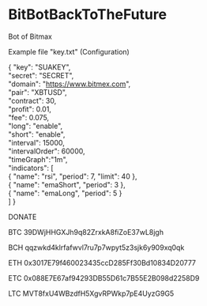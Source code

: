 # BitBotBackToTheFuture
Bot of Bitmax

Example file "key.txt" (Configuration)

{
"key": "SUAKEY",  
"secret": "SECRET",  
"domain": "https://www.bitmex.com",  
"pair": "XBTUSD",  
"contract": 30,  
"profit": 0.01,  
"fee": 0.075,  
"long": "enable",  
"short": "enable",  
"interval": 15000,  
"intervalOrder": 60000,  
"timeGraph":"1m",  
"indicators": [    
{ "name": "rsi", "period": 7, "limit": 40 },    
{ "name": "emaShort",  "period": 3   },    
{ "name": "emaLong", "period": 5  }  	
]
}


DONATE

BTC 39DWjHHGXJh9q82ZrxkA8fiZoE37wL8jgh

BCH qqzwkd4klrfafwvl7ru7p7wpyt5z3sjk6y909xq0qk

ETH 0x3017E79f460023435ccD285Ff30Bd10834D20777

ETC 0x088E7E67af94293DB55D61c7B55E2B098d2258D9

LTC MVT8fxU4WBzdfH5XgvRPWkp7pE4UyzG9G5
